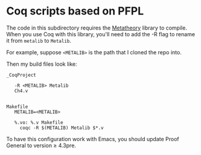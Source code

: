 # Coq scripts based on PFPL

The code in this subdirectory requires the [Metatheory](https://github.com/plclub/metalib) library to compile. When you use Coq with this library, you'll need to add the -R flag to rename it from `metalib` to `Metalib`.

For example, suppose `<METALIB>` is the path that I cloned the repo into.

Then my build files look like:

    _CoqProject

       -R <METALIB> Metalib
       Ch4.v


    Makefile
       METALIB=<METALIB>

       %.vo: %.v Makefile
         coqc -R $(METALIB) Metalib $*.v

To have this configuration work with Emacs, you should update Proof General to version ≥ 4.3pre.
